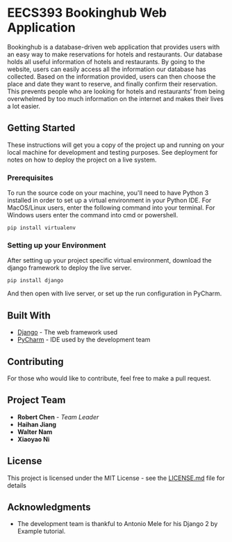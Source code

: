 # EECS393 Bookinghub Web Application

Bookinghub is a database-driven web application that provides users with an easy way to make reservations for hotels and restaurants. Our database holds all useful information of hotels and restaurants. By going to the website, users can easily access all the information our database has collected. Based on the information provided, users can then choose the place and date they want to reserve, and finally confirm their reservation. This prevents people who are looking for hotels and restaurants’ from being overwhelmed by too much information on the internet and makes their lives a lot easier.

## Getting Started

These instructions will get you a copy of the project up and running on your local machine for development and testing purposes. See deployment for notes on how to deploy the project on a live system.

### Prerequisites

To run the source code on your machine, you'll need to have Python 3 installed in order to set up a virtual environment in your Python IDE. For MacOS/Linux users, enter the following command into your terminal. For Windows users enter the command into cmd or powershell. 

```
pip install virtualenv
```

### Setting up your Environment

After setting up your project specific virtual environment, download the django framework to deploy the live server.

```
pip install django
```

And then open with live server, or set up the run configuration in PyCharm. 

## Built With

* [Django](https://www.djangoproject.com/) - The web framework used
* [PyCharm](https://www.jetbrains.com/ko-kr/pycharm/) - IDE used by the development team

## Contributing
For those who would like to contribute, feel free to make a pull request.

## Project Team

* **Robert Chen** - *Team Leader*
* **Haihan Jiang** 
* **Walter Nam** 
* **Xiaoyao Ni** 


## License

This project is licensed under the MIT License - see the [LICENSE.md](LICENSE.md) file for details

## Acknowledgments

* The development team is thankful to Antonio Mele for his Django 2 by Example tutorial. 
